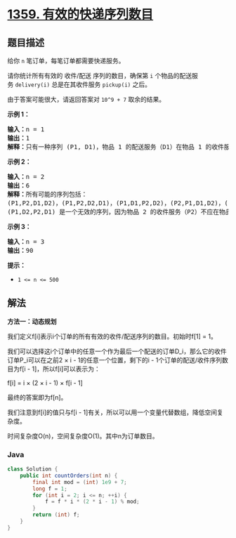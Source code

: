 # [1359. 有效的快递序列数目](https://leetcode.cn/problems/count-all-valid-pickup-and-delivery-options)

## 题目描述

<p>给你&nbsp;<code>n</code>&nbsp;笔订单，每笔订单都需要快递服务。</p>

<p>请你统计所有有效的 收件/配送 序列的数目，确保第 <code>i</code> 个物品的配送服务&nbsp;<code>delivery(i)</code> 总是在其收件服务&nbsp;<code>pickup(i)</code> 之后。</p>

<p>由于答案可能很大，请返回答案对 <code>10^9 + 7</code> 取余的结果。</p>

<p><strong>示例 1：</strong></p>

<pre><strong>输入：</strong>n = 1
<strong>输出：</strong>1
<strong>解释：</strong>只有一种序列 (P1, D1)，物品 1 的配送服务（D1）在物品 1 的收件服务（P1）后。
</pre>

<p><strong>示例 2：</strong></p>

<pre><strong>输入：</strong>n = 2
<strong>输出：</strong>6
<strong>解释：</strong>所有可能的序列包括：
(P1,P2,D1,D2)，(P1,P2,D2,D1)，(P1,D1,P2,D2)，(P2,P1,D1,D2)，(P2,P1,D2,D1) 和 (P2,D2,P1,D1)。
(P1,D2,P2,D1) 是一个无效的序列，因为物品 2 的收件服务（P2）不应在物品 2 的配送服务（D2）之后。
</pre>

<p><strong>示例 3：</strong></p>

<pre><strong>输入：</strong>n = 3
<strong>输出：</strong>90
</pre>

<p><strong>提示：</strong></p>

<ul>
	<li><code>1 &lt;= n &lt;= 500</code></li>
</ul>

## 解法

**方法一：动态规划**

我们定义f[i]表示i个订单的所有有效的收件/配送序列的数目。初始时f[1] = 1。

我们可以选择这i个订单中的任意一个作为最后一个配送的订单D_i，那么它的收件订单P_i可以在之前2 × i - 1的任意一个位置，剩下的i - 1个订单的配送/收件序列数目为f[i - 1]，所以f[i]可以表示为：


f[i] = i × (2 × i - 1) × f[i - 1]


最终的答案即为f[n]。

我们注意到f[i]的值只与f[i - 1]有关，所以可以用一个变量代替数组，降低空间复杂度。

时间复杂度O(n)，空间复杂度O(1)。其中n为订单数目。

### **Java**

```java
class Solution {
    public int countOrders(int n) {
        final int mod = (int) 1e9 + 7;
        long f = 1;
        for (int i = 2; i <= n; ++i) {
            f = f * i * (2 * i - 1) % mod;
        }
        return (int) f;
    }
}
```

